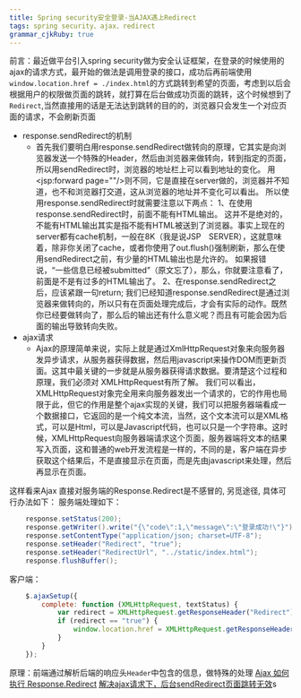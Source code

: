 ```yaml
---
title: Spring security安全登录-当AJAX遇上Redirect
tags: spring security、ajax、redirect
grammar_cjkRuby: true
---
```


前言：最近做平台引入spring security做为安全认证框架，在登录的时候使用的ajax的请求方式，最开始的做法是调用登录的接口，成功后再前端使用`window.location.href = ./index.html`的方式跳转到希望的页面，考虑到以后会根据用户的权限做页面的跳转，就打算在后台做成功页面的跳转，这个时候想到了`Redirect`,当然直接用的话是无法达到跳转的目的的，浏览器只会发生一个对应页面的请求，不会刷新页面
* response.sendRedirect的机制
	* 首先我们要明白用response.sendRedirect做转向的原理，它其实是向浏览器发送一个特殊的Header，然后由浏览器来做转向，转到指定的页面，所以用sendRedirect时，浏览器的地址栏上可以看到地址的变化。
用<jsp:forward page=""/>则不同，它是直接在server做的，浏览器并不知道，也不和浏览器打交道，这从浏览器的地址并不变化可以看出。
所以使用response.sendRedirect时就需要注意以下两点：
1、在使用response.sendRedirect时，前面不能有HTML输出。
这并不是绝对的，不能有HTML输出其实是指不能有HTML被送到了浏览器。事实上现在的server都有cache机制，一般在8K（我是说JSP　SERVER），这就意味着，除非你关闭了cache，或者你使用了out.flush()强制刷新，那么在使用sendRedirect之前，有少量的HTML输出也是允许的。
如果报错说，“一些信息已经被submitted”（原文忘了），那么，你就要注意看了，前面是不是有过多的HTML输出了。
2、在response.sendRedirect之后，应该紧跟一句return;
我们已经知道response.sendRedirect是通过浏览器来做转向的，所以只有在页面处理完成后，才会有实际的动作。既然你已经要做转向了，那么后的输出还有什么意义呢？而且有可能会因为后面的输出导致转向失败。
* ajax请求
	*  Ajax的原理简单来说，实际上就是通过XmlHttpRequest对象来向服务器发异步请求，从服务器获得数据，然后用javascript来操作DOM而更新页面。这其中最关键的一步就是从服务器获得请求数据。要清楚这个过程和原理，我们必须对 XMLHttpRequest有所了解。 
    我们可以看出，XMLHttpRequest对象完全用来向服务器发出一个请求的，它的作用也局限于此，但它的作用是整个ajax实现的关键，我们可以把服务器端看成一个数据接口，它返回的是一个纯文本流，当然，这个文本流可以是XML格式，可以是Html，可以是Javascript代码，也可以只是一个字符串。这时候，XMLHttpRequest向服务器端请求这个页面，服务器端将文本的结果写入页面，这和普通的web开发流程是一样的，不同的是，客户端在异步获取这个结果后，不是直接显示在页面，而是先由javascript来处理，然后再显示在页面。
	
这样看来Ajax 直接对服务端的Response.Redirect是不感冒的, 另觅途径, 具体可行办法如下：
服务端处理如下：
```java
	response.setStatus(200);
	response.getWriter().write("{\"code\":1,\"message\":\"登录成功!\"}");
	response.setContentType("application/json; charset=UTF-8");
	response.setHeader("Redirect", "true");
	response.setHeader("RedirectUrl", "../static/index.html");
	response.flushBuffer();
```
客户端：
```javascript
	$.ajaxSetup({
		complete: function (XMLHttpRequest, textStatus) {
			var redirect = XMLHttpRequest.getResponseHeader("Redirect");
			if (redirect == "true") {
				window.location.href = XMLHttpRequest.getResponseHeader("RedirectUrl");
			}
		}
	});
```
原理：前端通过解析后端的响应头`Header`中包含的信息，做特殊的处理
[Ajax 如何执行 Response.Redirect][1]
[解决ajax请求下，后台sendRedirect页面跳转无效][2]s


  [1]: https://www.cnblogs.com/yipeng-yu/p/7850389.html
  [2]: http://blog.csdn.net/jazywoo123/article/details/7981791